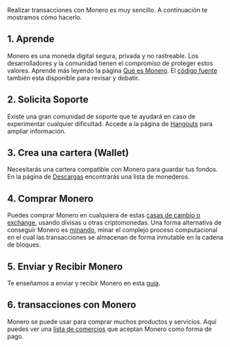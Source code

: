 <div class="text-center container description">
    <p>Realizar transacciones con Monero es muy sencillo. A continuación te mostramos cómo hacerlo.</p>
</div>
<div class="using">
    <section class="container">
        <div class="row">      
            <!-- full block-->
            <div class="full col-lg-12 col-md-12 col-sm-12 col-xs-12">
                <div class="info-block text-adapt">
                    <div class="row center-xs">
                        <div class="col">
                            <h2>1. Aprende</h2>
                        </div>
                    </div>
                    <div class="row start-xs">
                        <p>Monero es una moneda digital segura, privada y no rastreable. 
                        Los desarrolladores y la comunidad tienen el compromiso de proteger estos valores. Aprende más leyendo la página <a href="{{site.baseurl}}/get-started/what-is-monero/">Qué es Monero</a>. El <a href="https://github.com/monero-project">código fuente</a> también esta disponible para revisar y debatir.</p>
                    </div>
                </div>
            </div>
            <!-- end full block -->
        </div>
    </section>
    <section class="container">
        <div class="row">
            <div class="left half no-pad-sm col-lg-6 col-md-6 col-sm-12 col-xs-12">
                <div class="info-block">
                    <div class="row center-xs">
                        <div class="col">
                            <h2>2. Solicita Soporte</h2>
                        </div>
                    </div>
                    <div class="row start-xs">
                        <p>Existe una gran comunidad de soporte que te ayudará en caso de experimentar cualquier dificultad.
                        Accede a la página de <a href="{{site.baseurl}}/community/hangouts/">Hangouts</a> para ampliar información.
                        </p>    
                    </div>
                </div>
            </div>
            <div class="right half col-lg-6 col-md-6 col-sm-12 col-xs-12">
                <div class="info-block">
                    <div class="row center-xs">
                        <div class="col">
                            <h2>3. Crea una cartera (Wallet)</h2>
                        </div>
                    </div>
                    <div class="row start-xs">
                        <p>Necesitarás una cartera compatible con Monero para guardar tus fondos. En la página de <a href="{{site.baseurl}}/downloads/">Descargas</a> encontrarás una lista de monederos.</p>
                    </div>
                </div>
            </div>
        </div>
    </section>
    <section class="container">
        <div class="row">      
            <!-- full block-->
            <div class="full col-lg-12 col-md-12 col-sm-12 col-xs-12">
                <div class="info-block text-adapt">
                    <div class="row center-xs">
                        <div class="col">
                            <h2>4. Comprar Monero</h2>
                        </div>
                    </div>
                    <div class="row start-xs">
                        <p>Puedes comprar Monero en cualquiera de estas <a href="{{site.baseurl}}/community/merchants#exchanges">casas de cambio o exchange</a>, usando divisas u otras criptomonedas. Una forma alternativa de conseguir Monero es <a href="{{site.baseurl}}/get-started/mining/">minando</a>, minar el complejo proceso computacional en el cual las transacciones se almacenan de forma inmutable en la cadena de bloques.</p>
                    </div>
                </div>
            </div>
            <!-- end full block -->
        </div>
    </section>
        <section class="container">
        <div class="row">
            <div class="left half no-pad-sm col-lg-6 col-md-6 col-sm-12 col-xs-12">
                <div class="info-block">
                    <div class="row center-xs">
                        <div class="col">
                            <h2>5. Enviar y Recibir Monero</h2>
                        </div>
                    </div>
                    <div class="row start-xs">
                        <p>Te enseñamos a enviar y recibir Monero en esta <a href="{{site.baseurl}}/get-started/accepting/">guía</a>.</p>
                    </div>
                </div>
            </div>
            <div class="right half col-lg-6 col-md-6 col-sm-12 col-xs-12">
                <div class="info-block">
                    <div class="row center-xs">
                        <div class="col">
                            <h2>6. transacciones con Monero</h2>
                        </div>
                    </div>
                    <div class="row start-xs">
                        <p>Monero se puede usar para comprar muchos productos y servicios. Aquí puedes ver una <a href="{{site.baseurl}}/community/merchants/">lista de comercios</a> que aceptan Monero como forma de pago.</p>
                    </div>
                </div>
            </div>
        </div>
    </section>
</div>
